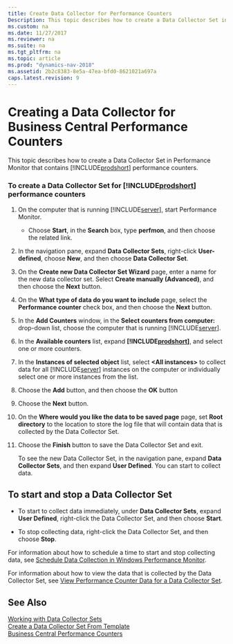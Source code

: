 ```yaml
---
title: Create Data Collector for Performance Counters
Description: This topic describes how to create a Data Collector Set in Performance Monitor that contains Microsoft Dynamics365 Business Central performance counters.
ms.custom: na
ms.date: 11/27/2017
ms.reviewer: na
ms.suite: na
ms.tgt_pltfrm: na
ms.topic: article
ms.prod: "dynamics-nav-2018"
ms.assetid: 2b2c8383-8e5a-47ea-bfd0-8621021a697a
caps.latest.revision: 9
---
```

# Creating a Data Collector for Business Central Performance Counters
This topic describes how to create a Data Collector Set in Performance Monitor that contains [!INCLUDE[prodshort](../developer/includes/prodshort.md)] performance counters.  
  
### To create a Data Collector Set for [!INCLUDE[prodshort](../developer/includes/prodshort.md)] performance counters  
  
1.  On the computer that is running [!INCLUDE[server](../developer/includes/server.md)], start Performance Monitor.  
  
    -   Choose **Start**, in the **Search** box, type **perfmon**, and then choose the related link.  
  
2.  In the navigation pane, expand **Data Collector Sets**, right-click **User-defined**, choose **New**, and then choose **Data Collector Set**.  
  
3.  On the **Create new Data Collector Set Wizard** page, enter a name for the new data collector set. Select **Create manually \(Advanced\)**, and then choose the **Next** button.  
  
4.  On the **What type of data do you want to include** page, select the **Performance counter** check box, and then choose the **Next** button.  
  
5.  In the **Add Counters** window, in the **Select counters from computer:** drop-down list, choose the computer that is running [!INCLUDE[server](../developer/includes/server.md)].  
  
6.  In the **Available counters** list, expand **[!INCLUDE[prodshort](../developer/includes/prodshort.md)]**, and select one or more counters.  
  
7.  In the **Instances of selected object** list, select **\<All instances>** to collect data for all [!INCLUDE[server](../developer/includes/server.md)] instances on the computer or individually select one or more instances from the list.  
  
8.  Choose the **Add** button, and then choose the **OK** button  
  
9. Choose the **Next** button.  
  
10. On the **Where would you like the data to be saved page** page, set **Root directory** to the location to store the log file that will contain data that is collected by the Data Collector Set.  
  
11. Choose the **Finish** button to save the Data Collector Set and exit.  
  
     To see the new Data Collector Set, in the navigation pane, expand **Data Collector Sets**, and then expand **User Defined**. You can start to collect data.  
  
##  <a name="StartDataCollectorSet"></a> To start and stop a Data Collector Set  
  
-   To start to collect data immediately, under **Data Collector Sets**, expand **User Defined**, right-click the Data Collector Set, and then choose **Start**.  
  
-   To stop collecting data, right-click the Data Collector Set, and then choose **Stop**.  
  
 For information about how to schedule a time to start and stop collecting data, see [Schedule Data Collection in Windows Performance Monitor](http://technet.microsoft.com/en-us/library/cc722312.aspx).  
  
 For information about how to view the data that is collected by the Data Collector Set, see [View Performance Counter Data for a Data Collector Set](monitor-view-performance-counter-data-for-data-collector-set.md).  
  
## See Also  
 [Working with Data Collector Sets](monitor-work-with-data-collector-sets.md)   
 [Create a Data Collector Set From Template](monitor-create-data-collector-set-from-template.md)   
 [Business Central Performance Counters](performance-counters.md)